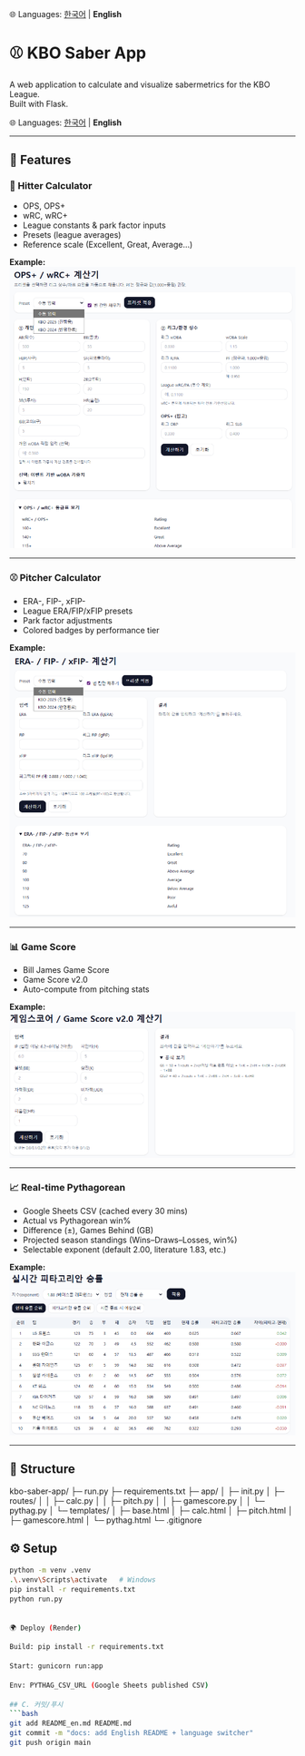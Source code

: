 🌐 Languages: [한국어](README.md) | **English**


# ⚾ KBO Saber App

A web application to calculate and visualize sabermetrics for the KBO League.  
Built with Flask.

🌐 Languages: [한국어](README.md) | **English**

---

## 🚀 Features

### 🥎 Hitter Calculator
- OPS, OPS+
- wRC, wRC+
- League constants & park factor inputs
- Presets (league averages)
- Reference scale (Excellent, Great, Average…)

**Example:**  
![OPS+, wRC+ Calculator](docs/screenshots/calc_hitter.png)

---

### ⚾ Pitcher Calculator
- ERA-, FIP-, xFIP-
- League ERA/FIP/xFIP presets
- Park factor adjustments
- Colored badges by performance tier

**Example:**  
![Pitcher Calculator](docs/screenshots/calc_pitcher.png)

---

### 📊 Game Score
- Bill James Game Score
- Game Score v2.0
- Auto-compute from pitching stats

**Example:**  
![Game Score](docs/screenshots/calc_gamescore.png)

---

### 📈 Real-time Pythagorean
- Google Sheets CSV (cached every 30 mins)
- Actual vs Pythagorean win%
- Difference (±), Games Behind (GB)
- Projected season standings (Wins–Draws–Losses, win%)
- Selectable exponent (default 2.00, literature 1.83, etc.)

**Example:**  
![Pythagorean](docs/screenshots/pythagorean.png)

---

## 📂 Structure
kbo-saber-app/
├─ run.py
├─ requirements.txt
├─ app/
│ ├─ init.py
│ ├─ routes/
│ │ ├─ calc.py
│ │ ├─ pitch.py
│ │ ├─ gamescore.py
│ │ └─ pythag.py
│ └─ templates/
│ ├─ base.html
│ ├─ calc.html
│ ├─ pitch.html
│ ├─ gamescore.html
│ └─ pythag.html
└─ .gitignore


## ⚙️ Setup
```bash
python -m venv .venv
.\.venv\Scripts\activate   # Windows
pip install -r requirements.txt
python run.py


🌍 Deploy (Render)

Build: pip install -r requirements.txt

Start: gunicorn run:app

Env: PYTHAG_CSV_URL (Google Sheets published CSV)

## C. 커밋/푸시
```bash
git add README_en.md README.md
git commit -m "docs: add English README + language switcher"
git push origin main